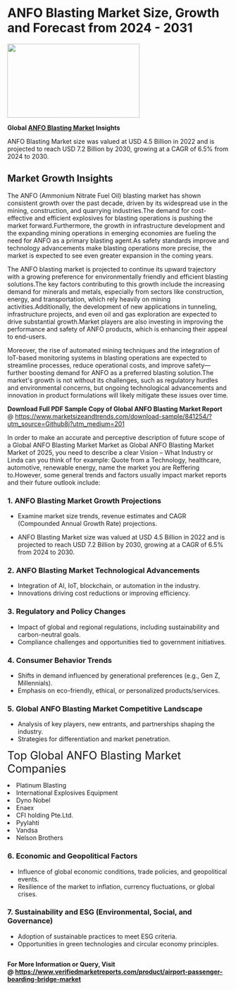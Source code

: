<H1>ANFO Blasting Market Size, Growth and Forecast from 2024 - 2031</H1><img class="aligncenter size-medium wp-image-584254" src="https://thirdeyenews.in/wp-content/uploads/2024/09/Global-Market-Research-300x168.jpeg" alt="" width="300" height="168" /><p><strong>Global&nbsp;<a href="https://www.marketsizeandtrends.com/download-sample/841254/?utm_source=Github8j?utm_medium=201">ANFO Blasting Market</a> Insights</strong></p><p>ANFO Blasting Market size was valued at USD 4.5 Billion in 2022 and is projected to reach USD 7.2 Billion by 2030, growing at a CAGR of 6.5% from 2024 to 2030.</p><p><h2>Market Growth Insights</h2> <p>The ANFO (Ammonium Nitrate Fuel Oil) blasting market has shown consistent growth over the past decade, driven by its widespread use in the mining, construction, and quarrying industries.The demand for cost-effective and efficient explosives for blasting operations is pushing the market forward.Furthermore, the growth in infrastructure development and the expanding mining operations in emerging economies are fueling the need for ANFO as a primary blasting agent.As safety standards improve and technology advancements make blasting operations more precise, the market is expected to see even greater expansion in the coming years.</p> <p>The ANFO blasting market is projected to continue its upward trajectory with a growing preference for environmentally friendly and efficient blasting solutions.The key factors contributing to this growth include the increasing demand for minerals and metals, especially from sectors like construction, energy, and transportation, which rely heavily on mining activities.Additionally, the development of new applications in tunneling, infrastructure projects, and even oil and gas exploration are expected to drive substantial growth.Market players are also investing in improving the performance and safety of ANFO products, which is enhancing their appeal to end-users.</p> <p>Moreover, the rise of automated mining techniques and the integration of IoT-based monitoring systems in blasting operations are expected to streamline processes, reduce operational costs, and improve safety—further boosting demand for ANFO as a preferred blasting solution.The market's growth is not without its challenges, such as regulatory hurdles and environmental concerns, but ongoing technological advancements and innovation in product formulations will likely mitigate these issues over time.</p> <p><span class=""><strong>Download Full PDF Sample Copy of Global ANFO Blasting Market Report</strong> @ <a href="https://www.marketsizeandtrends.com/download-sample/841254/?utm_source=Github8j?utm_medium=201" target="_blank">https://www.marketsizeandtrends.com/download-sample/841254/?utm_source=Github8j?utm_medium=201</a></span></p><p>In order to make an accurate and perceptive description of future scope of a Global&nbsp;ANFO Blasting Market Market as Global&nbsp;ANFO Blasting Market Market of 2025, you need to describe a clear Vision &ndash; What Industry or Linda can you think of for example: Quote from a Technology, healthcare, automotive, renewable energy, name the market you are Reffering to.However, some general trends and factors usually impact market reports and their future outlook include:</p><h3>1.&nbsp;<strong>ANFO Blasting Market Growth Projections</strong></h3><ul><li>Examine market size trends, revenue estimates and CAGR (Compounded Annual Growth Rate) projections.</li><li><p>ANFO Blasting Market size was valued at USD 4.5 Billion in 2022 and is projected to reach USD 7.2 Billion by 2030, growing at a CAGR of 6.5% from 2024 to 2030.</p></li></ul><h3>2.&nbsp;<strong>ANFO Blasting Market Technological Advancements</strong></h3><ul><li>Integration of AI, IoT, blockchain, or automation in the industry.</li><li>Innovations driving cost reductions or improving efficiency.</li></ul><h3>3.&nbsp;<strong>Regulatory and Policy Changes</strong></h3><ul><li>Impact of global and regional regulations, including sustainability and carbon-neutral goals.</li><li>Compliance challenges and opportunities tied to government initiatives.</li></ul><h3>4.&nbsp;<strong>Consumer Behavior Trends</strong></h3><ul><li>Shifts in demand influenced by generational preferences (e.g., Gen Z, Millennials).</li><li>Emphasis on eco-friendly, ethical, or personalized products/services.</li></ul><h3>5.&nbsp;<strong>Global ANFO Blasting Market Competitive Landscape</strong></h3><ul><li>Analysis of key players, new entrants, and partnerships shaping the industry.</li><li>Strategies for differentiation and market penetration.</li></ul><p data-pm-slice="1 1 []"><span style="color: inherit; font-family: inherit; font-size: 25px;">Top Global ANFO Blasting Market Companies</span></p><div class="" data-test-id=""><p><li>Platinum Blasting</li><li> International Explosives Equipment</li><li> Dyno Nobel</li><li> Enaex</li><li> CFI holding Pte.Ltd.</li><li> Pyylahti</li><li> Vandsa</li><li> Nelson Brothers</li></p></div><h3>6.&nbsp;<strong>Economic and Geopolitical Factors</strong></h3><ul><li>Influence of global economic conditions, trade policies, and geopolitical events.</li><li>Resilience of the market to inflation, currency fluctuations, or global crises.</li></ul><h3>7.&nbsp;<strong>Sustainability and ESG (Environmental, Social, and Governance)</strong></h3><ul><li>Adoption of sustainable practices to meet ESG criteria.</li><li>Opportunities in green technologies and circular economy principles.</li></ul><h2><strong style="font-size: 14px;">For More Information or Query, Visit @&nbsp;</strong><a style="background-color: #ffffff; font-size: 14px;" href="https://www.marketsizeandtrends.com/report/anfo-blasting-market/" target="_blank">https://www.verifiedmarketreports.com/product/airport-passenger-boarding-bridge-market</a></h2>